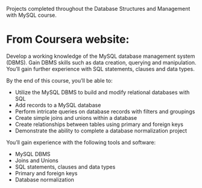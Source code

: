 Projects completed throughout the Database Structures and Management with MySQL course.

# From Coursera website:
Develop a working knowledge of the MySQL database management system (DBMS). Gain DBMS skills such as data creation, querying and manipulation. You’ll gain further experience with SQL statements, clauses and data types. 

By the end of this course, you’ll be able to: 
 
- Utilize the MySQL DBMS to build and modify relational databases with SQL 
- Add records to a MySQL database 
- Perform intricate queries on database records with filters and groupings 
- Create simple joins and unions within a database 
- Create relationships between tables using primary and foreign keys 
- Demonstrate the ability to complete a database normalization project

You’ll gain experience with the following tools and software: 
 
- MySQL DBMS 
- Joins and Unions 
- SQL statements, clauses and data types 
- Primary and foreign keys 
- Database normalization
